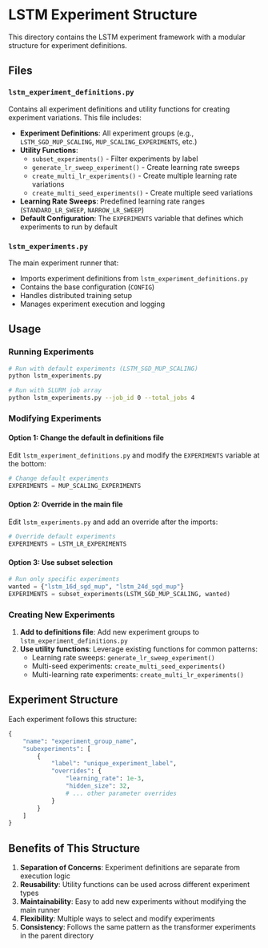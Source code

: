 # LSTM Experiment Structure

This directory contains the LSTM experiment framework with a modular structure for experiment definitions.

## Files

### `lstm_experiment_definitions.py`

Contains all experiment definitions and utility functions for creating experiment variations. This file includes:

- **Experiment Definitions**: All experiment groups (e.g., `LSTM_SGD_MUP_SCALING`, `MUP_SCALING_EXPERIMENTS`, etc.)
- **Utility Functions**:
  - `subset_experiments()` - Filter experiments by label
  - `generate_lr_sweep_experiment()` - Create learning rate sweeps
  - `create_multi_lr_experiments()` - Create multiple learning rate variations
  - `create_multi_seed_experiments()` - Create multiple seed variations
- **Learning Rate Sweeps**: Predefined learning rate ranges (`STANDARD_LR_SWEEP`, `NARROW_LR_SWEEP`)
- **Default Configuration**: The `EXPERIMENTS` variable that defines which experiments to run by default

### `lstm_experiments.py`

The main experiment runner that:

- Imports experiment definitions from `lstm_experiment_definitions.py`
- Contains the base configuration (`CONFIG`)
- Handles distributed training setup
- Manages experiment execution and logging

## Usage

### Running Experiments

```bash
# Run with default experiments (LSTM_SGD_MUP_SCALING)
python lstm_experiments.py

# Run with SLURM job array
python lstm_experiments.py --job_id 0 --total_jobs 4
```

### Modifying Experiments

#### Option 1: Change the default in definitions file

Edit `lstm_experiment_definitions.py` and modify the `EXPERIMENTS` variable at the bottom:

```python
# Change default experiments
EXPERIMENTS = MUP_SCALING_EXPERIMENTS
```

#### Option 2: Override in the main file

Edit `lstm_experiments.py` and add an override after the imports:

```python
# Override default experiments
EXPERIMENTS = LSTM_LR_EXPERIMENTS
```

#### Option 3: Use subset selection

```python
# Run only specific experiments
wanted = {"lstm_16d_sgd_mup", "lstm_24d_sgd_mup"}
EXPERIMENTS = subset_experiments(LSTM_SGD_MUP_SCALING, wanted)
```

### Creating New Experiments

1. **Add to definitions file**: Add new experiment groups to `lstm_experiment_definitions.py`
2. **Use utility functions**: Leverage existing functions for common patterns:
   - Learning rate sweeps: `generate_lr_sweep_experiment()`
   - Multi-seed experiments: `create_multi_seed_experiments()`
   - Multi-learning rate experiments: `create_multi_lr_experiments()`

## Experiment Structure

Each experiment follows this structure:

```python
{
    "name": "experiment_group_name",
    "subexperiments": [
        {
            "label": "unique_experiment_label",
            "overrides": {
                "learning_rate": 1e-3,
                "hidden_size": 32,
                # ... other parameter overrides
            }
        }
    ]
}
```

## Benefits of This Structure

1. **Separation of Concerns**: Experiment definitions are separate from execution logic
2. **Reusability**: Utility functions can be used across different experiment types
3. **Maintainability**: Easy to add new experiments without modifying the main runner
4. **Flexibility**: Multiple ways to select and modify experiments
5. **Consistency**: Follows the same pattern as the transformer experiments in the parent directory



